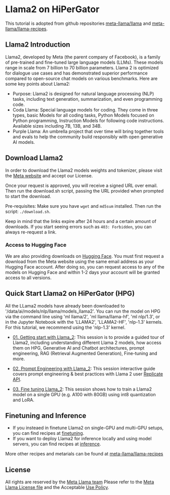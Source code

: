 # Llama2 on HiPerGator

This tutorial is adopted from github repositories [meta-llama/llama](https://github.com/meta-llama/llama) and [meta-llama/llama-recipes](https://github.com/meta-llama/llama-recipes).

## Llama2 Introduction

Llama2, developed by Meta (the parent company of Facebook), is a family of pre-trained and fine-tuned large language models (LLMs). These models range in scale from 7 billion to 70 billion parameters. Llama 2 is optimized for dialogue use cases and has demonstrated superior performance compared to open-source chat models on various benchmarks. Here are some key points about Llama2:

* Purpose: Llama2 is designed for natural language processing (NLP) tasks, including text generation, summarization, and even programming code.
* Coda Llama: Special language models for coding. They come in three types, basic Models for all coding tasks, Python Models focused on Python programming, Instruction Models for following code instructions. Available sizes including 7B, 13B, and 34B.
* Purple Llama: An umbrella project that over time will bring together tools and evals to help the community build responsibly with open generative AI models. 

## Download Llama2

In order to download the Llama2 models weights and tokenizer, please visit the [Meta website](https://ai.meta.com/resources/models-and-libraries/llama-downloads/) and accept our License.

Once your request is approved, you will receive a signed URL over email. Then run the download.sh script, passing the URL provided when prompted to start the download.

Pre-requisites: Make sure you have `wget` and `md5sum` installed. Then run the script: `./download.sh`.

Keep in mind that the links expire after 24 hours and a certain amount of downloads. If you start seeing errors such as `403: Forbidden`, you can always re-request a link.

### Access to Hugging Face

We are also providing downloads on [Hugging Face](https://huggingface.co/meta-llama). You must first request a download from the Meta website using the same email address as your Hugging Face account. After doing so, you can request access to any of the models on Hugging Face and within 1-2 days your account will be granted access to all versions.

## Quick Start Llama2 on HiPerGator (HPG)

All the LLama2 models have already been downloaded to '/data/ai/models/nlp/llama/models_llama2'. You can run the model on HPG via the command line using 'ml llama/2', 'ml llama/llama-hf', 'ml nlp/1.3', or in the Jupyter Notebook with the 'LLAMA2', 'LLAMA2-HF', 'nlp-1.3' kernels. For this tutorial, we recommend using the 'nlp-1.3' kernel.

* [01. Getting start with Llama_2](01_getting_start_Llama_2.ipynb): This session is to provide a guided tour of Llama2, including understanding different Llama 2 models, how access them on HPG, Generative AI and Chatbot architectures, prompt engineering, RAG (Retrieval Augmented Generation), Fine-tuning and more.

* [02. Prompt Engineering with Llama_2](02_prompt_engineering_with_Llama_2.ipynb): This session interactive guide covers prompt engineering & best practices with Llama 2 user [Replicate API](https://replicate.com/meta/llama-2-70b-chat).

* [03. Fine tuning Llama_2](03_fine_tuning_Llama_2.ipynb): This session shows how to train a Llama2 model on a single GPU (e.g. A100 with 80GB) using int8 quantization and LoRA. 

## Finetuning and Inference

* If you insteaed in finetune Llama2 on single-GPU and multi-GPU setups, you can find recipes at [finetuning](./finetuning).
* If you want to deploy Llama2 for inference locally and using model servers, you can find recipes at [inference](./inference).

More other recipes and metarials can be found at [meta-llama/llama-recipes](https://github.com/meta-llama/llama-recipes)

## License  
All rights are reserved by the [Meta Llama team](https://llama.meta.com/) Please refer to the [Meta Llama License file](LICENSE) and the Acceptable [Use Policy](USE_POLICY.md).
